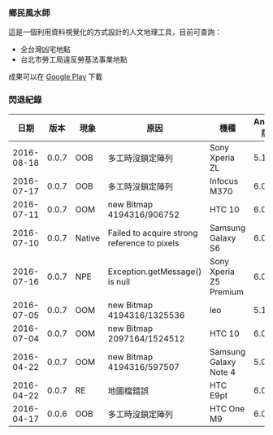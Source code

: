 ### 鄉民風水師
這是一個利用資料視覺化的方式設計的人文地理工具，目前可查詢：
* 全台灣凶宅地點
* 台北市勞工局違反勞基法事業地點

成果可以在 [Google Play](https://play.google.com/store/apps/details?id=tacoball.com.geomancer) 下載

### 閃退紀錄
日期 | 版本 | 現象 | 原因 | 機種 | Android 版本
---- | ---- | ---- | ---- | ---- | ----
2016-08-18 | 0.0.7 | OOB | 多工時沒鎖定陣列 | Sony Xperia ZL | 5.1
2016-07-17 | 0.0.7 | OOB | 多工時沒鎖定陣列 | Infocus M370 | 6.0
2016-07-11 | 0.0.7 | OOM | new Bitmap 4194316/906752 | HTC 10 | 6.0
2016-07-10 | 0.0.7 | Native | Failed to acquire strong reference to pixels | Samsung Galaxy S6 | 6.0
2016-07-16 | 0.0.7 | NPE | Exception.getMessage() is null | Sony Xperia Z5 Premium | 6.0
2016-07-05 | 0.0.7 | OOM | new Bitmap 4194316/1325536 | leo | 5.1
2016-07-04 | 0.0.7 | OOM | new Bitmap 2097164/1524512 | HTC 10 | 6.0
2016-04-22 | 0.0.7 | OOM | new Bitmap 4194316/597507 | Samsung Galaxy Note 4 | 5.0
2016-04-22 | 0.0.7 | RE | 地圖檔錯誤 | HTC E9pt| 6.0
2016-04-17 | 0.0.6 | OOB | 多工時沒鎖定陣列 | HTC One M9 | 6.0
